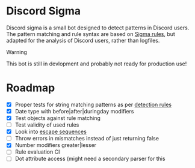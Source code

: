 # Discord Sigma

Discord sigma is a small bot designed to detect patterns in Discord users. The pattern matching and rule syntax are based on [Sigma rules](https://github.com/SigmaHQ/sigma), but adapted for the analysis of Discord users, rather than logfiles.

> [!WARNING]  
> This bot is still in devlopment and probably not ready for production use!

# Roadmap

- [x] Proper tests for string matching patterns as per [detection rules](https://sigmahq.io/sigma-specification/Sigma_specification.html#detection)
- [x] Date type with before|after|duringday modifiers
- [x] Test objects against rule matching
- [ ] Test validity of used rules
- [x] Look into [escape sequences](https://sigmahq.io/sigma-specification/Sigma_specification.html#detection)
- [ ] Throw errors in mismatches instead of just returning false
- [x] Number modifiers greater|lesser
- [ ] Rule evaluation CI
- [ ] Dot attribute access (might need a secondary parser for this
